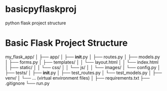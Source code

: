 # basicpyflaskproj
python flask project structure

# Basic Flask Project Structure
my_flask_app/
│
├── app/
│   ├── __init__.py
│   ├── routes.py
│   ├── models.py
│   ├── forms.py
│   ├── templates/
│   │   └── layout.html
│   │   └── index.html
│   ├── static/
│   │   └── css/
│   │   └── js/
│   │   └── images/
│   └── config.py
│
├── tests/
│   ├── __init__.py
│   ├── test_routes.py
│   └── test_models.py
│
├── venv/
│   └── ... (virtual environment files)
│
├── requirements.txt
├── .gitignore
└── run.py
